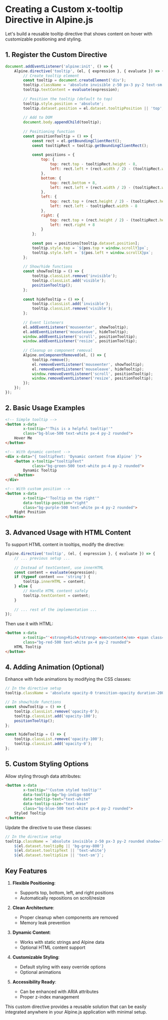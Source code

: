 # Creating a Custom x-tooltip Directive in Alpine.js

Let's build a reusable tooltip directive that shows content on hover with customizable positioning and styling.

## 1. Register the Custom Directive

```javascript
document.addEventListener('alpine:init', () => {
    Alpine.directive('tooltip', (el, { expression }, { evaluate }) => {
        // Create tooltip element
        const tooltip = document.createElement('div');
        tooltip.className = 'absolute invisible z-50 px-3 py-2 text-sm rounded shadow-lg bg-gray-800 text-white';
        tooltip.textContent = evaluate(expression);
        
        // Position the tooltip (default to top)
        tooltip.style.position = 'absolute';
        tooltip.dataset.position = el.dataset.tooltipPosition || 'top';
        
        // Add to DOM
        document.body.appendChild(tooltip);
        
        // Positioning function
        const positionTooltip = () => {
            const rect = el.getBoundingClientRect();
            const tooltipRect = tooltip.getBoundingClientRect();
            
            const positions = {
                top: {
                    top: rect.top - tooltipRect.height - 8,
                    left: rect.left + (rect.width / 2) - (tooltipRect.width / 2)
                },
                bottom: {
                    top: rect.bottom + 8,
                    left: rect.left + (rect.width / 2) - (tooltipRect.width / 2)
                },
                left: {
                    top: rect.top + (rect.height / 2) - (tooltipRect.height / 2),
                    left: rect.left - tooltipRect.width - 8
                },
                right: {
                    top: rect.top + (rect.height / 2) - (tooltipRect.height / 2),
                    left: rect.right + 8
                }
            };
            
            const pos = positions[tooltip.dataset.position];
            tooltip.style.top = `${pos.top + window.scrollY}px`;
            tooltip.style.left = `${pos.left + window.scrollX}px`;
        };
        
        // Show/hide functions
        const showTooltip = () => {
            tooltip.classList.remove('invisible');
            tooltip.classList.add('visible');
            positionTooltip();
        };
        
        const hideTooltip = () => {
            tooltip.classList.add('invisible');
            tooltip.classList.remove('visible');
        };
        
        // Event listeners
        el.addEventListener('mouseenter', showTooltip);
        el.addEventListener('mouseleave', hideTooltip);
        window.addEventListener('scroll', positionTooltip);
        window.addEventListener('resize', positionTooltip);
        
        // Cleanup on component removal
        Alpine.onComponentRemoved(el, () => {
            tooltip.remove();
            el.removeEventListener('mouseenter', showTooltip);
            el.removeEventListener('mouseleave', hideTooltip);
            window.removeEventListener('scroll', positionTooltip);
            window.removeEventListener('resize', positionTooltip);
        });
    });
});
```

## 2. Basic Usage Examples

```html
<!-- Simple tooltip -->
<button x-data 
        x-tooltip="'This is a helpful tooltip!'"
        class="bg-blue-500 text-white px-4 py-2 rounded">
    Hover Me
</button>

<!-- With dynamic content -->
<div x-data="{ tooltipText: 'Dynamic content from Alpine' }">
    <button x-tooltip="tooltipText"
            class="bg-green-500 text-white px-4 py-2 rounded">
        Dynamic Tooltip
    </button>
</div>

<!-- With custom position -->
<button x-data 
        x-tooltip="'Tooltip on the right'"
        data-tooltip-position="right"
        class="bg-purple-500 text-white px-4 py-2 rounded">
    Right Position
</button>
```

## 3. Advanced Usage with HTML Content

To support HTML content in tooltips, modify the directive:

```javascript
Alpine.directive('tooltip', (el, { expression }, { evaluate }) => {
    // ... previous setup ...
    
    // Instead of textContent, use innerHTML
    const content = evaluate(expression);
    if (typeof content === 'string') {
        tooltip.innerHTML = content;
    } else {
        // Handle HTML content safely
        tooltip.textContent = content;
    }
    
    // ... rest of the implementation ...
});
```

Then use it with HTML:

```html
<button x-data
        x-tooltip="'<strong>Rich</strong> <em>content</em> <span class=\'text-yellow-300\'>tooltip</span>'"
        class="bg-red-500 text-white px-4 py-2 rounded">
    HTML Tooltip
</button>
```

## 4. Adding Animation (Optional)

Enhance with fade animations by modifying the CSS classes:

```javascript
// In the directive setup
tooltip.className = 'absolute opacity-0 transition-opacity duration-200 z-50 px-3 py-2 text-sm rounded shadow-lg bg-gray-800 text-white';

// In show/hide functions
const showTooltip = () => {
    tooltip.classList.remove('opacity-0');
    tooltip.classList.add('opacity-100');
    positionTooltip();
};

const hideTooltip = () => {
    tooltip.classList.remove('opacity-100');
    tooltip.classList.add('opacity-0');
};
```

## 5. Custom Styling Options

Allow styling through data attributes:

```html
<button x-data
        x-tooltip="'Custom styled tooltip'"
        data-tooltip-bg="bg-indigo-600"
        data-tooltip-text="text-white"
        data-tooltip-size="text-base"
        class="bg-blue-500 text-white px-4 py-2 rounded">
    Styled Tooltip
</button>
```

Update the directive to use these classes:

```javascript
// In the directive setup
tooltip.className = `absolute invisible z-50 px-3 py-2 rounded shadow-lg 
    ${el.dataset.tooltipBg || 'bg-gray-800'} 
    ${el.dataset.tooltipText || 'text-white'} 
    ${el.dataset.tooltipSize || 'text-sm'}`;
```

## Key Features

1. **Flexible Positioning**:
   - Supports top, bottom, left, and right positions
   - Automatically repositions on scroll/resize

2. **Clean Architecture**:
   - Proper cleanup when components are removed
   - Memory leak prevention

3. **Dynamic Content**:
   - Works with static strings and Alpine data
   - Optional HTML content support

4. **Customizable Styling**:
   - Default styling with easy override options
   - Optional animations

5. **Accessibility Ready**:
   - Can be enhanced with ARIA attributes
   - Proper z-index management

This custom directive provides a reusable solution that can be easily integrated anywhere in your Alpine.js application with minimal setup.